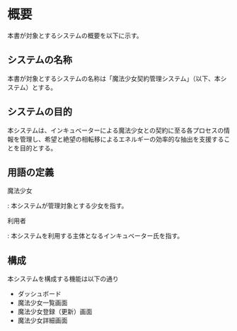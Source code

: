 # 概要

本書が対象とするシステムの概要を以下に示す。

## システムの名称

本書が対象とするシステムの名称は「魔法少女契約管理システム」（以下、本システム）とする。

## システムの目的

本システムは、インキュベーターによる魔法少女との契約に至る各プロセスの情報を管理し、希望と絶望の相転移によるエネルギーの効率的な抽出を支援することを目的とする。

## 用語の定義

魔法少女

:    本システムが管理対象とする少女を指す。

利用者

:    本システムを利用する主体となるインキュベーター氏を指す。

## 構成

本システムを構成する機能は以下の通り

- ダッシュボード
- 魔法少女一覧画面
- 魔法少女登録（更新）画面
- 魔法少女詳細画面
